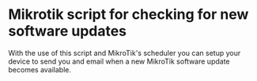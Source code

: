 # Mikrotik script for checking for new software updates 

With the use of this script and MikroTik's scheduler you can setup your device to send you and email when a new MikroTik software update becomes available.
